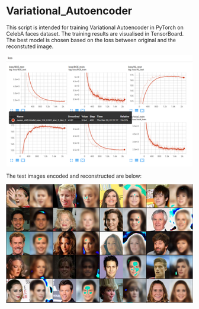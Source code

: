 # Variational_Autoencoder

This script is intended for training Variational Autoencoder in PyTorch on CelebA faces dataset.
The training results are visualised in TensorBoard. The best model is chosen based on the loss between original and the reconstuted image. 

![training logs](/results/training_visualised.PNG)

The test images encoded and reconstructed are below:

![reconstructed_images](/results/Test_images.PNG)
